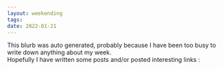 ```yaml
---
layout: weekending
tags: 
date: 2022-01-21
---
```


This blurb was auto generated, probably because I have been too busy to write down anything about my week.  
Hopefully I have written some posts and/or posted interesting links :